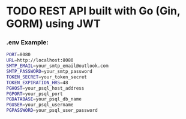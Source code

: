 # TODO REST API built with Go (Gin, GORM) using JWT

### .env Example:

```bash
PORT=8080
URL=http://localhost:8080
SMTP_EMAIL=your_smtp_email@outlook.com
SMTP_PASSWORD=your_smtp_password
TOKEN_SECRET=your_token_secret
TOKEN_EXPIRATION_HRS=48
PGHOST=your_psql_host_address
PGPORT=your_psql_port
PGDATABASE=your_psql_db_name
PGUSER=your_psql_username
PGPASSWORD=your_psql_user_password
```

